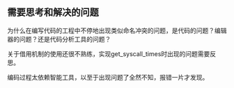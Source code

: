 ## 需要思考和解决的问题

为什么在编写代码的工程中不停地出现类似命名冲突的问题，是代码的问题？编辑器的问题？还是代码分析工具的问题？

关于借用机制的使用还很不熟练，实现get_syscall_times时出现的问题需要反思。

编码过程太依赖智能工具，以至于出现问题了全然不知，报错一片才发现。

